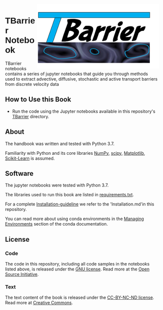 <img src="logo.png" width="400" align="right">

<h1 style="font-family:Helvetica;" align="left">
    TBarrier Notebook
</h1>

TBarrier notebooks contains a series of jupyter notebooks that guide you  through methods used to extract advective, diffusive, stochastic and active transport barriers from discrete velocity data

## How to Use this Book

- Run the code using the Jupyter notebooks available in this repository's [TBarrier](TBarrier) directory.

## About

The handbook was written and tested with Python 3.7.

Familiarity with Python and its core libraries [NumPy](http://numpy.org), [scipy](https://scipy.org/), [Matplotlib](http://matplotlib.org), [Scikit-Learn](http://scikit-learn.org) is assumed.

## Software

The jupyter notebooks were tested with Python 3.7.

The libraries used to run this book are listed in [requirements.txt](requirements.txt).

For a complete [Installation-guideline](Installation.md) we refer to the 'Installation.md'in this repository.

You can read more about using conda environments in the [Managing Environments](http://conda.pydata.org/docs/using/envs.html) section of the conda documentation.

## License

### Code
The code in this repository, including all code samples in the notebooks listed above, is released under the [GNU license](LICENSE-CODE). Read more at the [Open Source Initiative](https://opensource.org/osd).

### Text
The text content of the book is released under the [CC-BY-NC-ND license](LICENSE-TEXT). Read more at [Creative Commons](https://creativecommons.org/licenses/by-nc-nd/3.0/us/legalcode).
